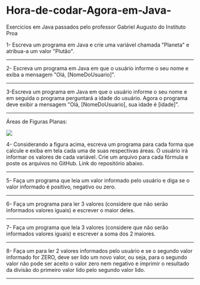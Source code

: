 # Hora-de-codar-Agora-em-Java-

<p>Exercicios em Java passados pelo professor Gabriel Augusto do Instituto Proa</p>

<p>1- Escreva um programa em Java e crie uma variável chamada "Planeta" e atribua-a um valor "Plutão".</p>

<hr>

<p>2- Escreva um programa em Java em que o usuário informe o seu nome e exiba a mensagem "Olá, [NomeDoUsuario]".</p>

<hr>

<p>3-Escreva um programa em Java em que o usuário informe o seu nome e em seguida o programa perguntará a idade do usuário. Agora o programa deve exibir a mensagem "Olá, [NomeDoUsuario], sua idade é [idade]".</p>

<hr>

<p>Áreas de Figuras Planas:</p>

<img src="https://user-images.githubusercontent.com/99970279/172276568-4306b602-8ae2-48d2-a647-cefbf7fd7455.png" />

<p>4- Considerando a figura acima, escreva um programa para cada forma que calcule e exiba em tela cada uma de suas respectivas áreas. O usuário irá informar os valores de cada variável. Crie um arquivo para cada fórmula e poste os arquivos no GitHub. Link do repositório abaixo.</p>

<hr>

<p>5- Faça um programa que leia um valor informado pelo usuário e diga se o valor informado é positivo, negativo ou zero.</p>

<hr>

<p>6- Faça um programa para ler 3 valores (considere que não serão informados valores iguais) e escrever o maior deles.</p>

<hr>

<p>7- Faça um programa que leia 3 valores (considere que não serão informados valores iguais) e escrever a soma dos 2 maiores.</p>

<hr>

<p>8- Faça um para ler 2 valores informados pelo usuário e se o segundo valor informado for ZERO, deve ser lido um novo valor, ou seja, para o segundo valor não pode ser aceito o valor zero nem negativo e imprimir o resultado da divisão do primeiro valor lido pelo segundo valor lido.</p>

<hr>
